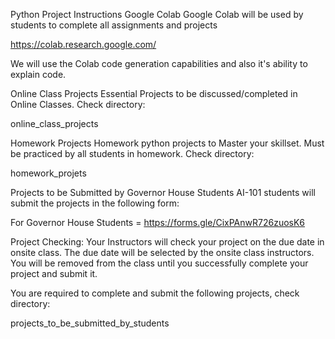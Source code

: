 Python Project Instructions
Google Colab
Google Colab will be used by students to complete all assignments and projects

https://colab.research.google.com/

We will use the Colab code generation capabilities and also it's ability to explain code.

Online Class Projects
Essential Projects to be discussed/completed in Online Classes. Check directory:

online_class_projects

Homework Projects
Homework python projects to Master your skillset. Must be practiced by all students in homework. Check directory:

homework_projets

Projects to be Submitted by Governor House Students
AI-101 students will submit the projects in the following form:

For Governor House Students = https://forms.gle/CixPAnwR726zuosK6

Project Checking: Your Instructors will check your project on the due date in onsite class. The due date will be selected by the onsite class instructors. You will be removed from the class until you successfully complete your project and submit it.

You are required to complete and submit the following projects, check directory:

projects_to_be_submitted_by_students
